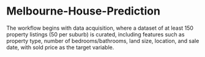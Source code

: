 # Melbourne-House-Prediction
The workflow begins with data acquisition, where a dataset of at least 150 property  listings (50 per suburb) is curated, including features such as property type, number  of bedrooms/bathrooms, land size, location, and sale date, with sold price as the  target variable.
